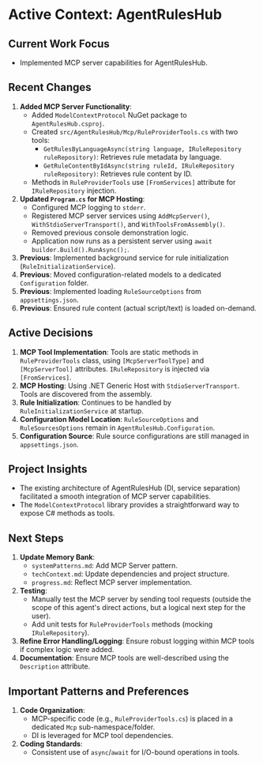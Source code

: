 # Active Context: AgentRulesHub

## Current Work Focus
- Implemented MCP server capabilities for AgentRulesHub.

## Recent Changes
1.  **Added MCP Server Functionality**:
    *   Added `ModelContextProtocol` NuGet package to `AgentRulesHub.csproj`.
    *   Created `src/AgentRulesHub/Mcp/RuleProviderTools.cs` with two tools:
        *   `GetRulesByLanguageAsync(string language, IRuleRepository ruleRepository)`: Retrieves rule metadata by language.
        *   `GetRuleContentByIdAsync(string ruleId, IRuleRepository ruleRepository)`: Retrieves rule content by ID.
    *   Methods in `RuleProviderTools` use `[FromServices]` attribute for `IRuleRepository` injection.
2.  **Updated `Program.cs` for MCP Hosting**:
    *   Configured MCP logging to `stderr`.
    *   Registered MCP server services using `AddMcpServer()`, `WithStdioServerTransport()`, and `WithToolsFromAssembly()`.
    *   Removed previous console demonstration logic.
    *   Application now runs as a persistent server using `await builder.Build().RunAsync();`.
3.  **Previous**: Implemented background service for rule initialization (`RuleInitializationService`).
4.  **Previous**: Moved configuration-related models to a dedicated `Configuration` folder.
5.  **Previous**: Implemented loading `RuleSourceOptions` from `appsettings.json`.
6.  **Previous**: Ensured rule content (actual script/text) is loaded on-demand.

## Active Decisions
1.  **MCP Tool Implementation**: Tools are static methods in `RuleProviderTools` class, using `[McpServerToolType]` and `[McpServerTool]` attributes. `IRuleRepository` is injected via `[FromServices]`.
2.  **MCP Hosting**: Using .NET Generic Host with `StdioServerTransport`. Tools are discovered from the assembly.
3.  **Rule Initialization**: Continues to be handled by `RuleInitializationService` at startup.
4.  **Configuration Model Location**: `RuleSourceOptions` and `RuleSourcesOptions` remain in `AgentRulesHub.Configuration`.
5.  **Configuration Source**: Rule source configurations are still managed in `appsettings.json`.

## Project Insights
- The existing architecture of AgentRulesHub (DI, service separation) facilitated a smooth integration of MCP server capabilities.
- The `ModelContextProtocol` library provides a straightforward way to expose C# methods as tools.

## Next Steps
1.  **Update Memory Bank**:
    *   `systemPatterns.md`: Add MCP Server pattern.
    *   `techContext.md`: Update dependencies and project structure.
    *   `progress.md`: Reflect MCP server implementation.
2.  **Testing**:
    *   Manually test the MCP server by sending tool requests (outside the scope of this agent's direct actions, but a logical next step for the user).
    *   Add unit tests for `RuleProviderTools` methods (mocking `IRuleRepository`).
3.  **Refine Error Handling/Logging**: Ensure robust logging within MCP tools if complex logic were added.
4.  **Documentation**: Ensure MCP tools are well-described using the `Description` attribute.

## Important Patterns and Preferences
1.  **Code Organization**:
    *   MCP-specific code (e.g., `RuleProviderTools.cs`) is placed in a dedicated `Mcp` sub-namespace/folder.
    *   DI is leveraged for MCP tool dependencies.
2.  **Coding Standards**:
    *   Consistent use of `async`/`await` for I/O-bound operations in tools.
